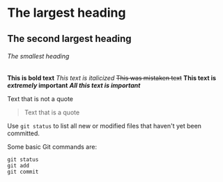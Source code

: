 # The largest heading
## The second largest heading
###### The smallest heading

**This is bold text**
_This text is italicized_
~~This was mistaken text~~
**This text is _extremely_ important**
***All this text is important***

Text that is not a quote
> Text that is a quote

Use `git status` to list all new or modified files that haven't yet been committed.

Some basic Git commands are:
```
git status
git add
git commit
```
